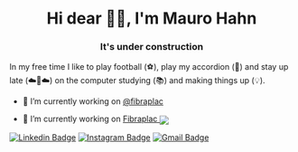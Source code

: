<h1 align="center">Hi dear 👋🏻, I'm Mauro Hahn</h1>

<!--
**username/username** is a ✨ _special_ ✨ repository because its `README.md` (this file) appears on your GitHub profile.
Image Fibraplac src="http://fibraplac.com.br/web/dist/img/pin/place/3.png"
-->

<h3 align="center">It's under construction</h3>

In my free time I like to play football (⚽️), play my accordion (🎹) and stay up late (☁️🌙☁️) on the computer studying (📚) and making things up (💡).

- 🔭 I’m currently working on [@fibraplac ](http://fibraplac.com.br/) 

<div>
  <ul>
    <li>
      🔭 I’m currently working on
      <span style="">
        <a href="http://fibraplac.com.br/">Fibraplac
          <img style="vertical-align:middle" src="http://fibraplac.com.br/web/dist/img/pin/place/3.png">
        </a>
      </span>
    </li>
  </ul>
</div>

[![Linkedin Badge](https://img.shields.io/badge/-maurohahn-DarkRed?style=flat-square&logo=Linkedin&logoColor=white&link=https://br.linkedin.com/in/maurohahn/)](https://br.linkedin.com/in/maurohahn/) 
[![Instagram Badge](https://img.shields.io/badge/-maurohahndeavila-DarkRed?style=flat-square&logo=Instagram&logoColor=white&link=https://www.instagram.com/maurohahndeavila)](https://www.instagram.com/maurohahndeavila/)
[![Gmail Badge](https://img.shields.io/badge/-maurohahn.dev@gmail.com-DarkRed?style=flat-square&logo=Gmail&logoColor=white&link=mailto:maurohahn.dev@gmail.com)](mailto:maurohahn.dev@gmail.com)
